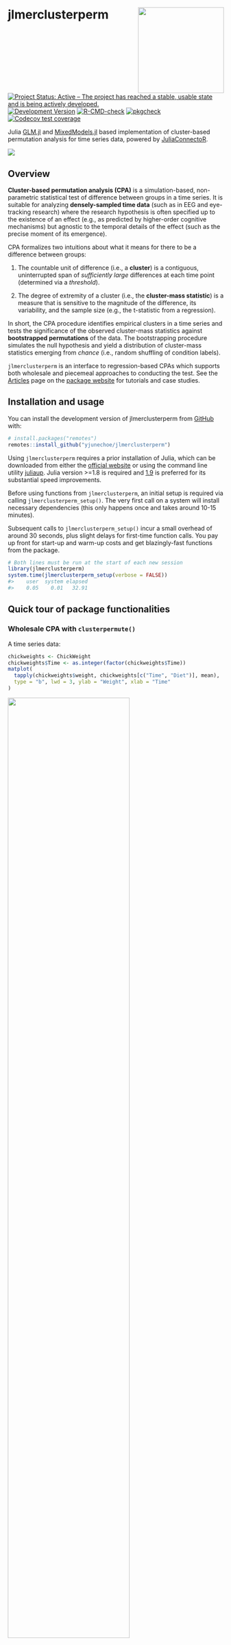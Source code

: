 
<!-- README.md is generated from README.Rmd. Please edit that file -->

# jlmerclusterperm <a href="https://yjunechoe.github.io/jlmerclusterperm/"><img src="man/figures/logo.png" align="right" height="200" /></a>

<!-- badges: start -->

[![Project Status: Active – The project has reached a stable, usable
state and is being actively
developed.](https://www.repostatus.org/badges/latest/active.svg)](https://www.repostatus.org/#active)
[![Development
Version](https://img.shields.io/badge/devel%20version-1.0.0-check.svg)](https://github.com/yjunechoe/jlmerclusterperm)
[![R-CMD-check](https://github.com/yjunechoe/jlmerclusterperm/actions/workflows/R-CMD-check.yaml/badge.svg)](https://github.com/yjunechoe/jlmerclusterperm/actions/workflows/R-CMD-check.yaml)
[![pkgcheck](https://github.com/yjunechoe/jlmerclusterperm/workflows/pkgcheck/badge.svg)](https://github.com/yjunechoe/jlmerclusterperm/actions?query=workflow%3Apkgcheck)
[![Codecov test
coverage](https://codecov.io/gh/yjunechoe/jlmerclusterperm/branch/main/graph/badge.svg)](https://app.codecov.io/gh/yjunechoe/jlmerclusterperm?branch=main)
<!-- badges: end -->

Julia [GLM.jl](https://github.com/JuliaStats/GLM.jl) and
[MixedModels.jl](https://github.com/JuliaStats/MixedModels.jl) based
implementation of cluster-based permutation analysis for time series
data, powered by
[JuliaConnectoR](https://github.com/stefan-m-lenz/JuliaConnectoR).

![](man/figures/clusterpermute_slice.png)

## Overview

**Cluster-based permutation analysis (CPA)** is a simulation-based,
non-parametric statistical test of difference between groups in a time
series. It is suitable for analyzing **densely-sampled time data** (such
as in EEG and eye-tracking research) where the research hypothesis is
often specified up to the existence of an effect (e.g., as predicted by
higher-order cognitive mechanisms) but agnostic to the temporal details
of the effect (such as the precise moment of its emergence).

CPA formalizes two intuitions about what it means for there to be a
difference between groups:

1)  The countable unit of difference (i.e., a **cluster**) is a
    contiguous, uninterrupted span of *sufficiently large* differences
    at each time point (determined via a *threshold*).

2)  The degree of extremity of a cluster (i.e., the **cluster-mass
    statistic**) is a measure that is sensitive to the magnitude of the
    difference, its variability, and the sample size (e.g., the
    t-statistic from a regression).

In short, the CPA procedure identifies empirical clusters in a time
series and tests the significance of the observed cluster-mass
statistics against **bootstrapped permutations** of the data. The
bootstrapping procedure simulates the null hypothesis and yield a
distribution of cluster-mass statistics emerging from *chance* (i.e.,
random shuffling of condition labels).

`jlmerclusterperm` is an interface to regression-based CPAs which
supports both wholesale and piecemeal approaches to conducting the test.
See the
[Articles](https://yjunechoe.github.io/jlmerclusterperm/articles/) page
on the [package website](https://github.com/yjunechoe/jlmerclusterperm)
for tutorials and case studies.

## Installation and usage

You can install the development version of jlmerclusterperm from
[GitHub](https://github.com/yjunechoe/jlmerclusterperm) with:

``` r
# install.packages("remotes")
remotes::install_github("yjunechoe/jlmerclusterperm")
```

Using `jlmerclusterperm` requires a prior installation of Julia, which
can be downloaded from either the [official
website](https://julialang.org/) or using the command line utility
[juliaup](https://github.com/JuliaLang/juliaup). Julia version \>=1.8 is
required and
[1.9](https://julialang.org/blog/2023/04/julia-1.9-highlights/#caching_of_native_code)
is preferred for its substantial speed improvements.

Before using functions from `jlmerclusterperm`, an initial setup is
required via calling `jlmerclusterperm_setup()`. The very first call on
a system will install necessary dependencies (this only happens once and
takes around 10-15 minutes).

Subsequent calls to `jlmerclusterperm_setup()` incur a small overhead of
around 30 seconds, plus slight delays for first-time function calls. You
pay up front for start-up and warm-up costs and get blazingly-fast
functions from the package.

``` r
# Both lines must be run at the start of each new session
library(jlmerclusterperm)
system.time(jlmerclusterperm_setup(verbose = FALSE))
#>    user  system elapsed 
#>    0.05    0.01   32.91
```

## Quick tour of package functionalities

### Wholesale CPA with `clusterpermute()`

A time series data:

``` r
chickweights <- ChickWeight
chickweights$Time <- as.integer(factor(chickweights$Time))
matplot(
  tapply(chickweights$weight, chickweights[c("Time", "Diet")], mean),
  type = "b", lwd = 3, ylab = "Weight", xlab = "Time"
)
```

<img src="man/figures/README-chickweight-1.png" width="75%" />

Preparing a specification object:

``` r
chickweights_spec <- make_jlmer_spec(
  formula = weight ~ 1 + Diet,
  data = chickweights,
  subject = "Chick", time = "Time"
)
chickweights_spec
#> ── jlmer specification ───────────────────────────────────────── <jlmer_spec> ──
#> Formula: weight ~ 1 + Diet2 + Diet3 + Diet4
#> Predictors:
#>   Diet: Diet2, Diet3, Diet4
#> Groupings:
#>   Subject: Chick
#>   Trial:
#>   Time: Time
#> Data:
#>   weight Diet2 Diet3 Diet4 Chick Time
#> 1     42     0     0     0     1    1
#> 2     51     0     0     0     1    2
#> 3     59     0     0     0     1    3
#>  [ reached 'max' / getOption("max.print") -- omitted 575 rows ]
#> ────────────────────────────────────────────────────────────────────────────────
```

Cluster-based permutation test:

``` r
set_rng_state(123L)
clusterpermute(
  chickweights_spec,
  threshold = 2.5,
  nsim = 100,
  progress = FALSE
)
#> $null_cluster_dists
#> ── Null cluster-mass distribution (t > 2.5) ──────────── <null_cluster_dists> ──
#> Diet2 (n = 100)
#>   Mean (SD): -0.039 (1.89)
#>   Coverage intervals: 95% [-2.862, 0.000]
#> Diet3 (n = 100)
#>   Mean (SD): -0.129 (2.02)
#>   Coverage intervals: 95% [0.000, 0.000]
#> Diet4 (n = 100)
#>   Mean (SD): 0.296 (3.21)
#>   Coverage intervals: 95% [0.000, 5.797]
#> ────────────────────────────────────────────────────────────────────────────────
#> 
#> $empirical_clusters
#> ── Empirical clusters (t > 2.5) ──────────────────────── <empirical_clusters> ──
#> Diet2
#>   [3, 4]: 6.121 (p=0.0495)
#> Diet3
#>   [3, 12]: 35.769 (p=0.0099)
#> Diet4
#>   [2, 8]: 32.442 (p=0.0099)
#> ────────────────────────────────────────────────────────────────────────────────
```

With random effects:

``` r
chickweights_re_spec <- make_jlmer_spec(
  formula = weight ~ 1 + Diet + (1 | Chick),
  data = chickweights,
  subject = "Chick", time = "Time"
)
set_rng_state(123L)
clusterpermute(
  chickweights_re_spec,
  threshold = 2.5,
  nsim = 100,
  progress = FALSE
)$empirical_clusters
#> ── Empirical clusters (t > 2.5) ──────────────────────── <empirical_clusters> ──
#> Diet2
#>   [3, 4]: 6.387 (p=0.0594)
#> Diet3
#>   [2, 12]: 39.919 (p=0.0099)
#> Diet4
#>   [2, 8]: 33.853 (p=0.0099)
#> ────────────────────────────────────────────────────────────────────────────────
```

### Piecemeal approach to CPA

Computing time-wise statistics of the observed data:

``` r
empirical_statistics <- compute_timewise_statistics(chickweights_spec)
matplot(t(empirical_statistics), type = "b", pch = 1, lwd = 3, ylab = "t-statistic")
abline(h = 2.5, lty = 3)
```

<img src="man/figures/README-empirical_statistics-1.png" width="75%" />

Identifying empirical clusters:

``` r
empirical_clusters <- extract_empirical_clusters(empirical_statistics, threshold = 2.5)
empirical_clusters
#> ── Empirical clusters (t > 2.5) ──────────────────────── <empirical_clusters> ──
#> Diet2
#>   [3, 4]: 6.121
#> Diet3
#>   [3, 12]: 35.769
#> Diet4
#>   [2, 8]: 32.442
#> ────────────────────────────────────────────────────────────────────────────────
```

Simulating the null distribution:

``` r
set_rng_state(123L)
null_statistics <- permute_timewise_statistics(chickweights_spec, nsim = 100)
null_cluster_dists <- extract_null_cluster_dists(null_statistics, threshold = 2.5)
null_cluster_dists
#> ── Null cluster-mass distribution (t > 2.5) ──────────── <null_cluster_dists> ──
#> Diet2 (n = 100)
#>   Mean (SD): -0.039 (1.89)
#>   Coverage intervals: 95% [-2.862, 0.000]
#> Diet3 (n = 100)
#>   Mean (SD): -0.129 (2.02)
#>   Coverage intervals: 95% [0.000, 0.000]
#> Diet4 (n = 100)
#>   Mean (SD): 0.296 (3.21)
#>   Coverage intervals: 95% [0.000, 5.797]
#> ────────────────────────────────────────────────────────────────────────────────
```

Significance testing the cluster-mass statistic:

``` r
calculate_clusters_pvalues(empirical_clusters, null_cluster_dists, add1 = TRUE)
#> ── Empirical clusters (t > 2.5) ──────────────────────── <empirical_clusters> ──
#> Diet2
#>   [3, 4]: 6.121 (p=0.0495)
#> Diet3
#>   [3, 12]: 35.769 (p=0.0099)
#> Diet4
#>   [2, 8]: 32.442 (p=0.0099)
#> ────────────────────────────────────────────────────────────────────────────────
```

Iterating over a range of threshold values:

``` r
walk_threshold_steps(empirical_statistics, null_statistics, steps = c(2, 2.5, 3))
#>    threshold predictor id start end length sum_statistic     pvalue
#> 1        2.0     Diet2  1     3   5      3      8.496376 0.07920792
#> 2        2.0     Diet3  1     2  12     11     38.216035 0.00990099
#> 3        2.0     Diet4  1     2  12     11     41.651468 0.00990099
#> 4        2.5     Diet2  1     3   4      2      6.121141 0.04950495
#> 5        2.5     Diet3  1     3  12     10     35.768957 0.00990099
#> 6        2.5     Diet4  1     2   8      7     32.442352 0.00990099
#> 31       3.0     Diet3  1     3   5      3     12.719231 0.00990099
#> 21       3.0     Diet3  2     9  12      4     14.037622 0.00990099
#> 41       3.0     Diet4  1     2   7      6     29.659402 0.00990099
```

## Acknowledgements

- The paper [Maris & Oostenveld
  (2007)](https://doi.org/10.1016/j.jneumeth.2007.03.024) which
  originally proposed the cluster-based permutation analysis.

- The [JuliaConnectoR](https://github.com/stefan-m-lenz/JuliaConnectoR)
  package for powering the R interface to Julia.

- The Julia packages [GLM.jl](https://github.com/JuliaStats/GLM.jl) and
  [MixedModels.jl](https://github.com/JuliaStats/MixedModels.jl) for
  fast implementations (mixed effects) regression models.

- Existing implementations of CPA in R
  ([permuco](https://jaromilfrossard.github.io/permuco/),
  [permutes](https://github.com/cvoeten/permutes), etc.) whose designs
  inspired the CPA interface in jlmerclusterperm.
